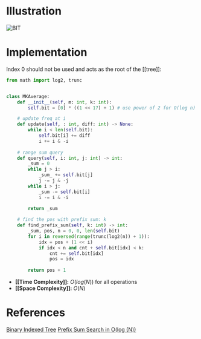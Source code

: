 # Illustration

![BIT](https://codeforces.com/predownloaded/13/45/1345c040329da04363d61ef44be495950fc9ac55.gif)

# Implementation
Index 0 should not be used and acts as the root of the [[tree]]:
```python
from math import log2, trunc


class MKAverage:
	def __init__(self, m: int, k: int):
        self.bit = [0] * ((1 << 17) + 1) # use power of 2 for O(log n) find_kth_smallest

	# update freq at i
    def update(self, : int, diff: int) -> None:
        while i < len(self.bit):
            self.bit[i] += diff
            i += i & -i
			   
	# range sum query
    def query(self, i: int, j: int) -> int:
        _sum = 0
        while j > i:
            _sum_ += self.bit[j]
            j -= j & -j
        while i > j:
            _sum -= self.bit[i]
            i -= i & -i
        
        return _sum

	# find the pos with prefix sum: k
    def find_prefix_sum(self, k: int) -> int:
        _sum, pos, n = 0, 0, len(self.bit)
        for i in reversed(range(trunc(log2(n)) + 1)):
            idx = pos + (1 << i)
            if idx < n and cnt + self.bit[idx] < k:
                cnt += self.bit[idx]
                pos = idx
            
        return pos + 1
```

- **[[Time Complexity]]:** $O(log(N))$ for all operations
- **[[Space Complexity]]:** $O(N)$


# References
[Binary Indexed Tree](https://www.topcoder.com/thrive/articles/Binary%20Indexed%20Trees)
[Prefix Sum Search in O(log (N))](https://codeforces.com/blog/entry/61364)